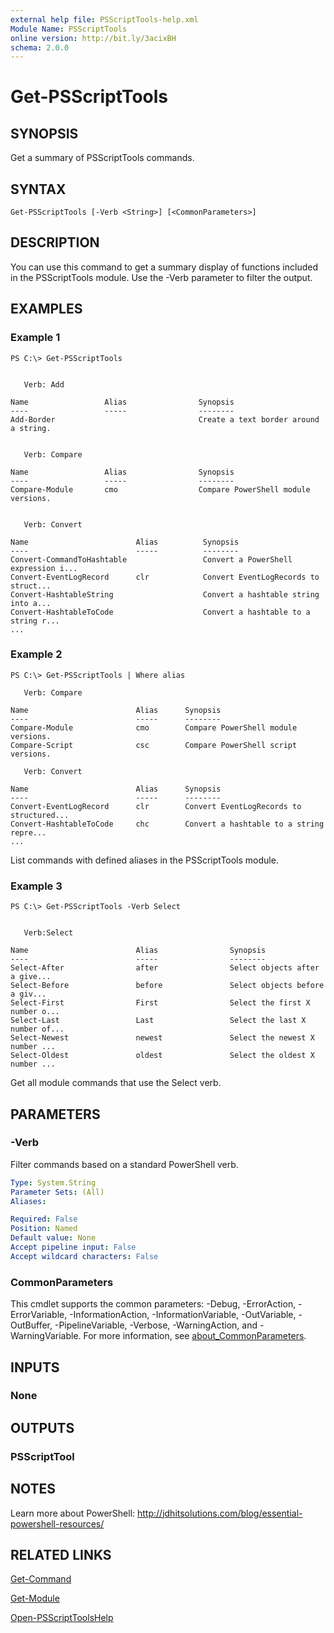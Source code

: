 ```yaml
---
external help file: PSScriptTools-help.xml
Module Name: PSScriptTools
online version: http://bit.ly/3acixBH
schema: 2.0.0
---
```


# Get-PSScriptTools

## SYNOPSIS
Get a summary of PSScriptTools commands.

## SYNTAX

```
Get-PSScriptTools [-Verb <String>] [<CommonParameters>]
```

## DESCRIPTION
You can use this command to get a summary display of functions included in the PSScriptTools module.
Use the -Verb parameter to filter the output.

## EXAMPLES

### Example 1
```
PS C:\> Get-PSScriptTools


   Verb: Add

Name                 Alias                Synopsis
----                 -----                --------
Add-Border                                Create a text border around a string.


   Verb: Compare

Name                 Alias                Synopsis
----                 -----                --------
Compare-Module       cmo                  Compare PowerShell module versions.


   Verb: Convert

Name                        Alias          Synopsis
----                        -----          --------
Convert-CommandToHashtable                 Convert a PowerShell expression i...
Convert-EventLogRecord      clr            Convert EventLogRecords to struct...
Convert-HashtableString                    Convert a hashtable string into a...
Convert-HashtableToCode                    Convert a hashtable to a string r...
...
```

### Example 2
```
PS C:\> Get-PSScriptTools | Where alias

   Verb: Compare

Name                        Alias      Synopsis
----                        -----      --------
Compare-Module              cmo        Compare PowerShell module versions.
Compare-Script              csc        Compare PowerShell script versions.

   Verb: Convert

Name                        Alias      Synopsis
----                        -----      --------
Convert-EventLogRecord      clr        Convert EventLogRecords to structured...
Convert-HashtableToCode     chc        Convert a hashtable to a string repre...
...
```

List commands with defined aliases in the PSScriptTools module.

### Example 3
```
PS C:\> Get-PSScriptTools -Verb Select


   Verb:Select

Name                        Alias                Synopsis
----                        -----                --------
Select-After                after                Select objects after a give...
Select-Before               before               Select objects before a giv...
Select-First                First                Select the first X number o...
Select-Last                 Last                 Select the last X number of...
Select-Newest               newest               Select the newest X number ...
Select-Oldest               oldest               Select the oldest X number ...
```

Get all module commands that use the Select verb.

## PARAMETERS

### -Verb
Filter commands based on a standard PowerShell verb.

```yaml
Type: System.String
Parameter Sets: (All)
Aliases:

Required: False
Position: Named
Default value: None
Accept pipeline input: False
Accept wildcard characters: False
```

### CommonParameters
This cmdlet supports the common parameters: -Debug, -ErrorAction, -ErrorVariable, -InformationAction, -InformationVariable, -OutVariable, -OutBuffer, -PipelineVariable, -Verbose, -WarningAction, and -WarningVariable. For more information, see [about_CommonParameters](http://go.microsoft.com/fwlink/?LinkID=113216).

## INPUTS

### None
## OUTPUTS

### PSScriptTool
## NOTES
Learn more about PowerShell: http://jdhitsolutions.com/blog/essential-powershell-resources/

## RELATED LINKS

[Get-Command]()

[Get-Module]()

[Open-PSScriptToolsHelp]()

